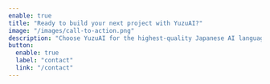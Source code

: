 ```yaml
---
enable: true
title: "Ready to build your next project with YuzuAI?"
image: "/images/call-to-action.png"
description: "Choose YuzuAI for the highest-quality Japanese AI language models, designed with cutting-edge technology for unparalleled efficiency and precision."
button:
  enable: true
  label: "contact"
  link: "/contact"
---
```

